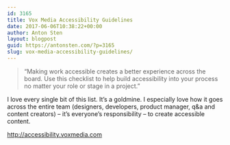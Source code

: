 ```yaml
---
id: 3165
title: Vox Media Accessibility Guidelines
date: 2017-06-06T10:38:22+00:00
author: Anton Sten
layout: blogpost
guid: https://antonsten.com/?p=3165
slug: vox-media-accessibility-guidelines/
---
```

> &#8220;Making work accessible creates a better experience across the board. Use this checklist to help build accessibility into your process no matter your role or stage in a project.&#8221;

I love every single bit of this list. It&#8217;s a goldmine. I especially love how it goes across the entire team (designers, developers, product manager, q&a and content creators) &#8211; it&#8217;s everyone&#8217;s responsibility &#8211; to create accessible content.

<a href="http://accessibility.voxmedia.com" target="_blank">http://accessibility.voxmedia.com</a>
